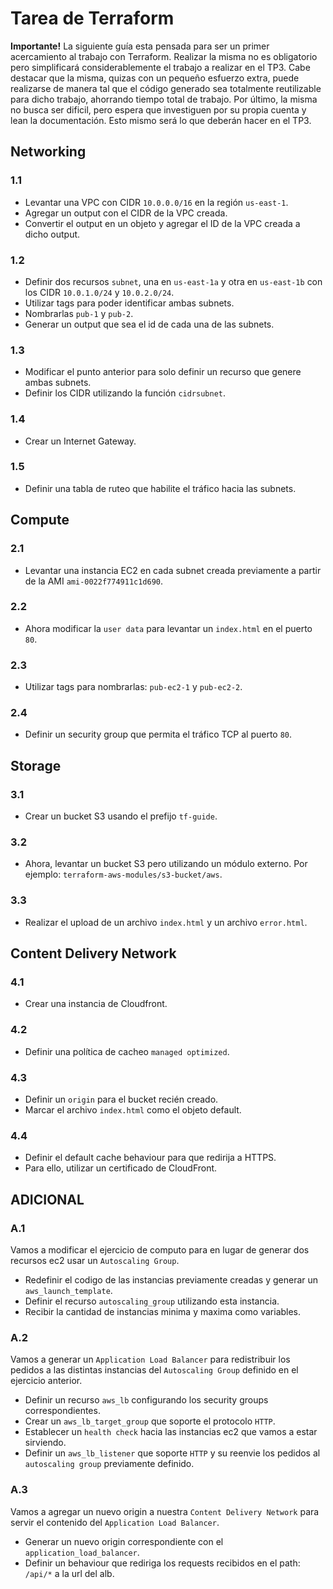 Tarea de Terraform
==================
**Importante!** La siguiente guía esta pensada para ser un primer acercamiento al trabajo con Terraform. Realizar la misma no es obligatorio pero simplificará considerablemente el trabajo a realizar en el TP3. Cabe destacar que la misma, quizas con un pequeño esfuerzo extra, puede realizarse de manera tal que el código generado sea totalmente reutilizable para dicho trabajo, ahorrando tiempo total de trabajo. Por último, la misma no busca ser dificil, pero espera que investiguen por su propia cuenta y lean la documentación. Esto mismo será lo que deberán hacer en el TP3.

Networking
-------

### 1.1

-   Levantar una VPC con CIDR `10.0.0.0/16` en la región `us-east-1`.
-   Agregar un output con el CIDR de la VPC creada.
-   Convertir el output en un objeto y agregar el ID de la VPC creada a dicho output.

### 1.2

-   Definir dos recursos `subnet`, una en `us-east-1a` y otra en `us-east-1b` con los CIDR `10.0.1.0/24` y `10.0.2.0/24`.
-   Utilizar tags para poder identificar ambas subnets.
-   Nombrarlas `pub-1` y `pub-2`.
-   Generar un output que sea el id de cada una de las subnets.

### 1.3

-   Modificar el punto anterior para solo definir un recurso que genere ambas subnets.
-   Definir los CIDR utilizando la función `cidrsubnet`.

### 1.4

-   Crear un Internet Gateway.

### 1.5

-   Definir una tabla de ruteo que habilite el tráfico hacia las subnets.


Compute
-------

### 2.1

-   Levantar una instancia EC2 en cada subnet creada previamente a partir de la AMI `ami-0022f774911c1d690`.

### 2.2

-   Ahora modificar la `user data` para levantar un `index.html` en el puerto `80`.

### 2.3

-   Utilizar tags para nombrarlas: `pub-ec2-1` y `pub-ec2-2`.

### 2.4

-   Definir un security group que permita el tráfico TCP al puerto `80`.

Storage
-------

### 3.1

-   Crear un bucket S3 usando el prefijo `tf-guide`.

### 3.2

-   Ahora, levantar un bucket S3 pero utilizando un módulo externo. Por ejemplo: `terraform-aws-modules/s3-bucket/aws`.

### 3.3

-   Realizar el upload de un archivo `index.html` y un archivo `error.html`.

Content Delivery Network
-------

### 4.1

-   Crear una instancia de Cloudfront.

### 4.2

-   Definir una política de cacheo `managed optimized`.

### 4.3

-   Definir un `origin` para el bucket recién creado.
-   Marcar el archivo `index.html` como el objeto default.

### 4.4

-   Definir el default cache behaviour para que redirija a HTTPS.
-   Para ello, utilizar un certificado de CloudFront.

ADICIONAL
-------

### A.1
Vamos a modificar el ejercicio de computo para en lugar de generar dos recursos ec2 usar un `Autoscaling Group`.

-   Redefinir el codigo de las instancias previamente creadas y generar un `aws_launch_template`.
-   Definir el recurso `autoscaling_group` utilizando esta instancia.
-   Recibir la cantidad de instancias minima y maxima como variables.

### A.2
Vamos a generar un `Application Load Balancer` para redistribuir los pedidos a las distintas instancias del `Autoscaling Group` definido en el ejercicio anterior.
-   Definir un recurso `aws_lb` configurando los security groups correspondientes.
-   Crear un `aws_lb_target_group` que soporte el protocolo `HTTP`.
-   Establecer un `health check` hacia las instancias ec2 que vamos a estar sirviendo.
-   Definir un `aws_lb_listener` que soporte `HTTP` y su reenvie los pedidos al `autoscaling group` previamente definido.

### A.3
Vamos a agregar un nuevo origin a nuestra `Content Delivery Network` para servir el contenido del `Application Load Balancer`.
-   Generar un nuevo origin correspondiente con el `application_load_balancer`.
-   Definir un behaviour que rediriga los requests recibidos en el path: `/api/*` a la url del alb.


